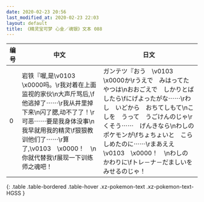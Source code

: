 ```yaml
---
date: 2020-02-23 20:56
last_modified_at: 2020-02-23 22:03
layout: default
title: 《精灵宝可梦 心金／魂银》文本 088
---
```

| 编号 | 中文 | 日文 |
| ---- | ---- | ---- |
| 0 | 岩铁『喔,是\v0103　\x0000吗。\r我对着在上面监视的家伙\n大声斤骂后,\f他逃掉了⋯⋯\r我从井里掉下来\n闪了腮,动不了了！\r可恶⋯⋯要是我身体没事\n我早就用我的精灵\f狠狠教训他们了⋯⋯\r算了,\v0103　\x0000！　\n你就代替我\f展现一下训练师之魂吧！ | ガンテツ『おう　\v0103　\x0000か\rうえで　みはってた　やつは\nおおごえで　しかりとばしたら\fにげよったがな⋯⋯\rわし　いどから　おちてしもて\nこしを　うって　うごけんのじゃ\rくそう⋯⋯　げんきなら\nわしの　ポケモンが\fちょちょいと　こらしめたのに⋯⋯\rまあええ　\v0103　\x0000！　\nわしの　かわりに\fトレ－ナ－だましいを　みせるのじゃ！ |
{: .table .table-bordered .table-hover .xz-pokemon-text .xz-pokemon-text-HGSS }